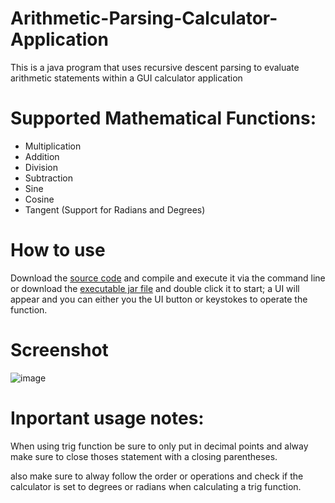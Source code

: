 # Arithmetic-Parsing-Calculator-Application
This is a java program that uses recursive descent parsing to evaluate arithmetic statements within a GUI calculator application

# Supported Mathematical Functions:
  * Multiplication
  * Addition
  * Division
  * Subtraction
  * Sine
  * Cosine
  * Tangent
  (Support for Radians and Degrees)
  
# How to use
Download the [source code](https://github.com/Austin-Daigle/Arithmatic-Parsing-Calculator-Application/blob/main/Calculator.java) and compile and execute it via the command line or download the [executable jar file](https://github.com/Austin-Daigle/Arithmatic-Parsing-Calculator-Application/blob/main/Calculator.jar) and double click it to start; a UI will appear and you can either you the UI button or keystokes to operate the function.

# Screenshot
![image](https://user-images.githubusercontent.com/100094056/197375005-f0ea4107-0796-49c7-bd08-c56382391112.png)

# Inportant usage notes:
When using trig function be sure to only put in decimal points and alway make sure to close thoses statement with a closing parentheses.

also make sure to alway follow the order or operations and check if the calculator is set to degrees or radians when calculating a trig function.
